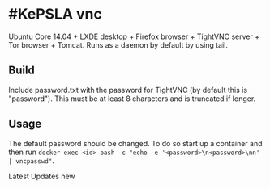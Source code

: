#KePSLA
vnc
===
Ubuntu Core 14.04 + LXDE desktop + Firefox browser + TightVNC server + Tor browser + Tomcat. Runs as a daemon by default by using tail.

Build
-----
Include password.txt with the password for TightVNC (by default this is "password"). This must be at least 8 characters and is truncated if longer.

Usage
-----
The default password should be changed. To do so start up a container and then run `docker exec <id> bash -c "echo -e '<password>\n<password>\nn' | vncpasswd"`.

Latest Updates new
